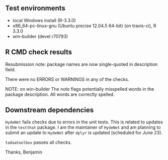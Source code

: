 ## Test environments
* local Windows install (R-3.3.0)
* x86_64-pc-linux-gnu (Ubuntu precise 12.04.5 64-bit) (on travis-ci), R 3.3.0
* win-builder (devel r70793)

## R CMD check results
Resubmission note: package names are now single-quoted in description field.

There were no ERRORS or WARNINGS in any of the checks.

NOTE: on win-builder 
The note flags potentially misspelled words in the package
description.  All words are correctly spelled.


## Downstream dependencies
`HydeNet` fails checks due to errors in the unit tests.  This is related
to updates in the `testthat` package.  I am the maintainer of `HydeNet` 
and am planning to submit an update to `HydeNet` after `dplyr` is updated
(scheduled for June 23).

`tadaatoolbox` passes all checks.

Thanks,
Benjamin
